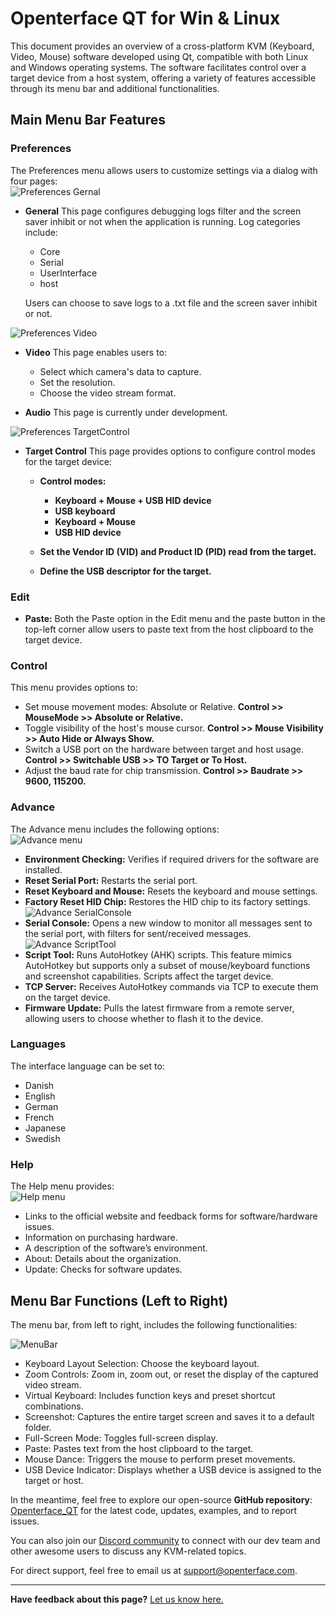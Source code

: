 # Openterface QT for Win & Linux

This document provides an overview of a cross-platform KVM (Keyboard, Video, Mouse) software developed using Qt, compatible with both Linux and Windows operating systems. The software facilitates control over a target device from a host system, offering a variety of features accessible through its menu bar and additional functionalities.

## Main Menu Bar Features

### Preferences

The Preferences menu allows users to customize settings via a dialog with four pages:<br>
![Preferences Gernal](https://assets.openterface.com/images/qt/preferenceGernal.png)

-   **General** This page configures debugging logs filter and the screen saver inhibit or not when the application is running. Log categories include:

    -   Core
    -   Serial
    -   UserInterface
    -   host

    Users can choose to save logs to a .txt file and the screen saver inhibit or not.<br>

![Preferences Video](https://assets.openterface.com/images/qt/preferenceVideo.png)

-   **Video** This page enables users to:

    -   Select which camera's data to capture.
    -   Set the resolution.
    -   Choose the video stream format.

-   **Audio** This page is currently under development.<br>

![Preferences TargetControl](https://assets.openterface.com/images/qt/preferenceTargetControl.png)

-   **Target Control** This page provides options to configure control modes for the target device:

    -   **Control modes:**

        -   **Keyboard + Mouse + USB HID device**
        -   **USB keyboard**
        -   **Keyboard + Mouse**
        -   **USB HID device**

    -   **Set the Vendor ID (VID) and Product ID (PID) read from the target.**
    -   **Define the USB descriptor for the target.**

### Edit

-   **Paste:** Both the Paste option in the Edit menu and the paste button in the top-left corner allow users to paste text from the host clipboard to the target device.

### Control

This menu provides options to:<br>

-   Set mouse movement modes: Absolute or Relative. **Control >> MouseMode >> Absolute or Relative.**
-   Toggle visibility of the host's mouse cursor. **Control >> Mouse Visibility >> Auto Hide or Always Show.**
-   Switch a USB port on the hardware between target and host usage. **Control >> Switchable USB >> TO Target or To Host.**
-   Adjust the baud rate for chip transmission. **Control >> Baudrate >> 9600, 115200.**

### Advance

The Advance menu includes the following options:<br>
![Advance menu](https://assets.openterface.com/images/qt/menuAdvance.png)

-   **Environment Checking:** Verifies if required drivers for the software are installed.
-   **Reset Serial Port:** Restarts the serial port.
-   **Reset Keyboard and Mouse:** Resets the keyboard and mouse settings.
-   **Factory Reset HID Chip:** Restores the HID chip to its factory settings.<br>
    ![Advance SerialConsole](https://assets.openterface.com/images/qt/advanceSerialConsole.png)
-   **Serial Console:** Opens a new window to monitor all messages sent to the serial port, with filters for sent/received messages.<br>
    ![Advance ScriptTool](https://assets.openterface.com/images/qt/advanceScriptTool.png)
-   **Script Tool:** Runs AutoHotkey (AHK) scripts. This feature mimics AutoHotkey but supports only a subset of mouse/keyboard functions and screenshot capabilities. Scripts affect the target device.
-   **TCP Server:** Receives AutoHotkey commands via TCP to execute them on the target device.
-   **Firmware Update:** Pulls the latest firmware from a remote server, allowing users to choose whether to flash it to the device.

### Languages

The interface language can be set to:

-   Danish
-   English
-   German
-   French
-   Japanese
-   Swedish

### Help

The Help menu provides: <br>
![Help menu](https://assets.openterface.com/images/qt/menuHelp.png)

-   Links to the official website and feedback forms for software/hardware issues.
-   Information on purchasing hardware.
-   A description of the software’s environment.
-   About: Details about the organization.
-   Update: Checks for software updates.

## Menu Bar Functions (Left to Right)

The menu bar, from left to right, includes the following functionalities:<br>

![MenuBar](https://assets.openterface.com/images/qt/menubar.png)

-   Keyboard Layout Selection: Choose the keyboard layout.
-   Zoom Controls: Zoom in, zoom out, or reset the display of the captured video stream.
-   Virtual Keyboard: Includes function keys and preset shortcut combinations.
-   Screenshot: Captures the entire target screen and saves it to a default folder.
-   Full-Screen Mode: Toggles full-screen display.
-   Paste: Pastes text from the host clipboard to the target.
-   Mouse Dance: Triggers the mouse to perform preset movements.
-   USB Device Indicator: Displays whether a USB device is assigned to the target or host.

In the meantime, feel free to explore our open-source **GitHub repository**: [Openterface_QT](https://github.com/TechxArtisanStudio/Openterface_QT) for the latest code, updates, examples, and to report issues.

You can also join our [Discord community](/discord) to connect with our dev team and other awesome users to discuss any KVM-related topics.

For direct support, feel free to email us at [support@openterface.com](mailto:support@openterface.com).

---

**Have feedback about this page?** [Let us know here.](https://forms.gle/wmxoR2C1VdG36mT69)

